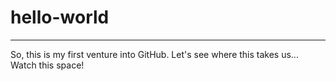 # hello-world

------------
So, this is my first venture into GitHub. Let's see where this takes us... Watch this space!
